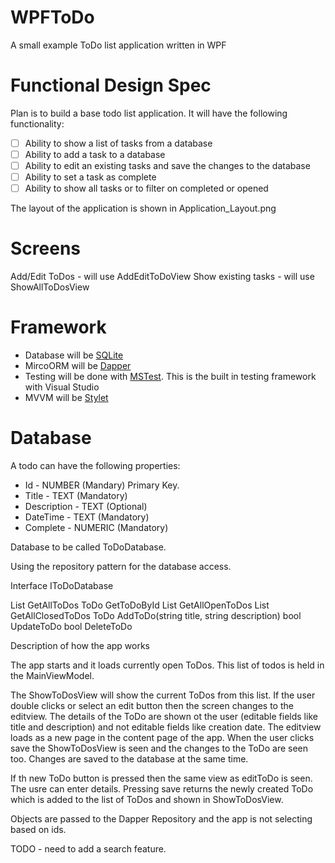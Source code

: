 # WPFToDo
A small example ToDo list application written in WPF

Functional Design Spec
======================

Plan is to build a base todo list application. It will have	the following functionality:

* [ ] Ability to show a list of tasks from a database
* [ ] Ability to add a task to a database
* [ ] Ability to edit an existing tasks and save the changes to the database
* [ ] Ability to set a task as complete
* [ ] Ability to show all tasks or to filter on completed or opened

The layout of the application is shown in Application_Layout.png

Screens
=======

Add/Edit ToDos -  will use AddEditToDoView
Show existing tasks  - will use ShowAllToDosView

Framework
=========

* Database will be [SQLite](https://www.sqlite.org/index.html)
* MircoORM will be [Dapper](https://github.com/StackExchange/Dapper)
* Testing will be done with [MSTest](https://docs.microsoft.com/en-us/dotnet/core/testing/unit-testing-with-mstest). This is the built in testing framework with Visual Studio
* MVVM will be [Stylet](https://github.com/canton7/Stylet)


Database
========

A todo can have the following properties:

* Id - NUMBER (Mandary) Primary Key.
* Title - TEXT (Mandatory)
* Description - TEXT (Optional)
* DateTime - TEXT (Mandatory)
* Complete - NUMERIC (Mandatory)

Database to be called ToDoDatabase.

Using the repository pattern for the database access.

Interface IToDoDatabase

List<ToDo> GetAllToDos
ToDo GetToDoById
List<ToDo> GetAllOpenToDos
List<ToDo> GetAllClosedToDos
ToDo AddToDo(string title, string description)
bool UpdateToDo
bool DeleteToDo


Description of how the app works

The app starts and it loads currently open ToDos. This list of todos is held in the MainViewModel.

The ShowToDosView will show the current ToDos from this list. If the user double clicks or select an edit button then the screen changes
to the editview. The details of the ToDo are shown ot the user (editable fields like title and description) and not editable fields like creation date.
The editview loads as a new page in the content page of the app. When the user clicks save the ShowToDosView is seen and the changes to the ToDo are seen too. 
Changes are saved to the database at the same time.

If th new ToDo button is pressed then the same view as editToDo is seen. The usre can enter details. Pressing save returns the newly created ToDo which is added to the 
list of ToDos and shown in ShowToDosView.

Objects are passed to the Dapper Repository and the app is not selecting based on ids.

TODO - need to add a search feature.

